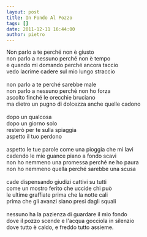 ```yaml
---
layout: post
title: In Fondo Al Pozzo
tags: []
date: 2011-12-11 16:44:00
author: pietro
---
```

Non parlo a te perché non è giusto<br/>non parlo a nessuno perché non è tempo<br/>e quando mi domando perché ancora taccio<br/>vedo lacrime cadere sul mio lungo straccio<br/><br/>non parlo a te perché sarebbe male<br/>non parlo a nessuno perché non ho forza<br/>ascolto finché le orecchie bruciano<br/>ma dietro un pugno di dolcezza anche quelle cadono<br/><br/>dopo un qualcosa<br/>dopo un giorno solo<br/>resterò per te sulla spiaggia<br/>aspetto il tuo perdono<br/><br/>aspetto le tue parole come una pioggia che mi lavi<br/>cadendo le mie guance piano a fondo scavi<br/>non ho nemmeno una promessa perché ne ho paura<br/>non ho nemmeno quella perché sarebbe una scusa<br/><br/>cade dispensando giudizi cattivi su tutti<br/>come un mostro ferito che uccide chi può<br/>le ultime graffiate prima che la notte cali<br/>prima che gli avanzi siano presi dagli squali<br/><br/>nessuno ha la pazienza di guardare il mio fondo<br/>dove il pozzo scende e l'acqua gocciola in silenzio<br/>dove tutto è caldo, e freddo tutto assieme.

